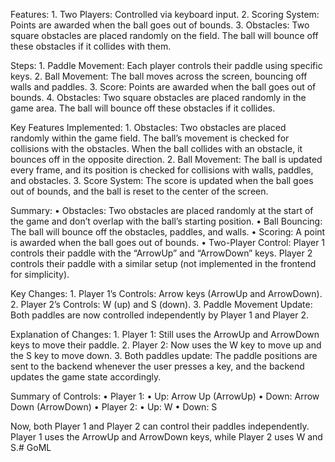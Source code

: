 Features:
	1.	Two Players: Controlled via keyboard input.
	2.	Scoring System: Points are awarded when the ball goes out of bounds.
	3.	Obstacles: Two square obstacles are placed randomly on the field. The ball will bounce off these obstacles if it collides with them.


Steps:
	1.	Paddle Movement: Each player controls their paddle using specific keys.
	2.	Ball Movement: The ball moves across the screen, bouncing off walls and paddles.
	3.	Score: Points are awarded when the ball goes out of bounds.
	4.	Obstacles: Two square obstacles are placed randomly in the game area. The ball will bounce off these obstacles if it collides.

Key Features Implemented:
	1.	Obstacles: Two obstacles are placed randomly within the game field. The ball’s movement is checked for collisions with the obstacles. When the ball collides with an obstacle, it bounces off in the opposite direction.
	2.	Ball Movement: The ball is updated every frame, and its position is checked for collisions with walls, paddles, and obstacles.
	3.	Score System: The score is updated when the ball goes out of bounds, and the ball is reset to the center of the screen.


Summary:
	•	Obstacles: Two obstacles are placed randomly at the start of the game and don’t overlap with the ball’s starting position.
	•	Ball Bouncing: The ball will bounce off the obstacles, paddles, and walls.
	•	Scoring: A point is awarded when the ball goes out of bounds.
	•	Two-Player Control: Player 1 controls their paddle with the “ArrowUp” and “ArrowDown” keys. Player 2 controls their paddle with a similar setup (not implemented in the frontend for simplicity).

Key Changes:
	1.	Player 1’s Controls: Arrow keys (ArrowUp and ArrowDown).
	2.	Player 2’s Controls: W (up) and S (down).
	3.	Paddle Movement Update: Both paddles are now controlled independently by Player 1 and Player 2.

Explanation of Changes:
	1.	Player 1: Still uses the ArrowUp and ArrowDown keys to move their paddle.
	2.	Player 2: Now uses the W key to move up and the S key to move down.
	3.	Both paddles update: The paddle positions are sent to the backend whenever the user presses a key, and the backend updates the game state accordingly.

Summary of Controls:
	•	Player 1:
	•	Up: Arrow Up (ArrowUp)
	•	Down: Arrow Down (ArrowDown)
	•	Player 2:
	•	Up: W
	•	Down: S

Now, both Player 1 and Player 2 can control their paddles independently. Player 1 uses the ArrowUp and ArrowDown keys, while Player 2 uses W and S.# GoML
